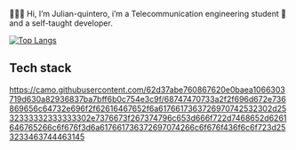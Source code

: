 👋👋👋 Hi, I’m Julian-quintero, i’m a Telecommunication engineering student 📡 and a self-taught developer.

[![Top Langs](https://github-readme-stats.vercel.app/api/top-langs/?username=Julian-quintero&hide=jupyter%20notebook,php,java&layout=compact)](https://github.com/anuraghazra/github-readme-stats)

## Tech stack

https://camo.githubusercontent.com/62d37abe760867620e0baea1066303719d630a82936837ba7bff6b0c754e3c9f/68747470733a2f2f696d672e736869656c64732e696f2f62616467652f6a6176617363726970742532302d2532333332333333302e7376673f267374796c653d666f722d7468652d6261646765266c6f676f3d6a617661736372697074266c6f676f436f6c6f723d253233463744463145





